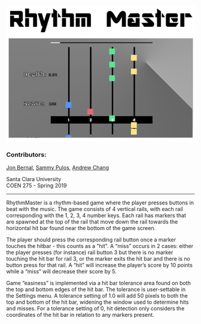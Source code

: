 ![title](readme_resources/title.PNG "AKA Carpal Tunnel Generator 2019")
![gameplay screen](readme_resources/gameplay.PNG "Gameplay screen")

### Contributors:
[Jon Bernal](https://github.com/jonbernal), [Sammy Pulos](https://github.com/scuPulos), [Andrew Chang](https://github.com/asoochang)

Santa Clara University  
COEN 275 - Spring 2019

------
RhythmMaster is a rhythm-based game where the player presses buttons in beat with the music. The game consists of 4 vertical rails, with each rail corresponding with the 1, 2, 3, 4 number keys. Each rail has markers that are spawned at the top of the rail that move down the rail towards the horizontal hit bar found near the bottom of the game screen.

The player should press the corresponding rail button once a marker touches the hitbar - this counts as a "hit". A “miss” occurs in 2 cases: either the player presses (for instance) rail button 3 but there is no marker touching the hit bar for rail 3, or the marker exits the hit bar and there is no button press for that rail. A “hit” will increase the player’s score by 10 points while a “miss” will decrease their score by 5.

Game “easiness” is implemented via a hit bar tolerance area found on both the top and bottom edges of the hit bar. The tolerance is user-settable in the Settings menu. A tolerance setting of 1.0 will add 50 pixels to both the top and bottom of the hit bar, widening the window used to determine hits and misses. For a tolerance setting of 0, hit detection only considers the coordinates of the hit bar in relation to any markers present. 
